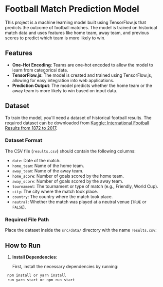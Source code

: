# Football Match Prediction Model

This project is a machine learning model built using TensorFlow.js that predicts the outcome of football matches. The model is trained on historical match data and uses features like home team, away team, and previous scores to predict which team is more likely to win.

## Features

- **One-Hot Encoding**: Teams are one-hot encoded to allow the model to learn from categorical data.
- **TensorFlow.js**: The model is created and trained using TensorFlow.js, allowing for easy integration into web applications.
- **Prediction Output**: The model predicts whether the home team or the away team is more likely to win based on input data.

## Dataset

To train the model, you'll need a dataset of historical football results. The required dataset can be downloaded from [Kaggle: International Football Results from 1872 to 2017](https://www.kaggle.com/datasets/martj42/international-football-results-from-1872-to-2017?resource=download).

### Dataset Format

The CSV file (`results.csv`) should contain the following columns:

- `date`: Date of the match.
- `home_team`: Name of the home team.
- `away_team`: Name of the away team.
- `home_score`: Number of goals scored by the home team.
- `away_score`: Number of goals scored by the away team.
- `tournament`: The tournament or type of match (e.g., Friendly, World Cup).
- `city`: The city where the match took place.
- `country`: The country where the match took place.
- `neutral`: Whether the match was played at a neutral venue (`TRUE` or `FALSE`).

### Required File Path

Place the dataset inside the `src/data/` directory with the name `results.csv`:


## How to Run

1. **Install Dependencies**:
   
   First, install the necessary dependencies by running:
 
  ```bash
   npm install or yarn install
   run yarn start or npm run start


 
